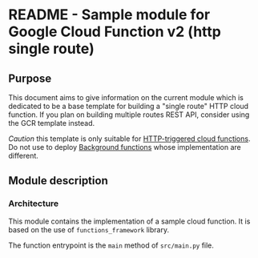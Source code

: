 # README - Sample module for Google Cloud Function v2 (http single route)

## Purpose

This document aims to give information on the current module which is dedicated
to be a base template for building a "single route" HTTP cloud function.
If you plan on building  multiple routes REST API, consider using the GCR template instead.

*Caution* this template is only suitable for [HTTP-triggered cloud functions](https://cloud.google.com/functions/docs/writing/http).
Do not use to deploy [Background functions](https://cloud.google.com/functions/docs/writing/background) whose implementation are different.

## Module description

### Architecture

This module contains the implementation of a sample cloud function. It is based
on the use of `functions_framework` library.

The function entrypoint is the `main` method of `src/main.py` file.
